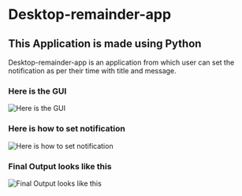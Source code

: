 # Desktop-remainder-app

## This Application is made using Python

Desktop-remainder-app is an application from which user can set the notification as per their time with title and message.

### Here is the GUI
![Here is the GUI](https://user-images.githubusercontent.com/110174850/197721573-306065cd-b57d-4033-94b1-f5e532d53207.jpg)

### Here is how to set notification
![Here is how to set notification](https://user-images.githubusercontent.com/110174850/197721660-e46dbb17-8585-4a7b-9b53-b4a97e814f34.jpg)

### Final Output looks like this
![Final Output looks like this](https://user-images.githubusercontent.com/110174850/197721721-f17272c8-5ea5-453c-9354-2fb784f76727.jpg)
